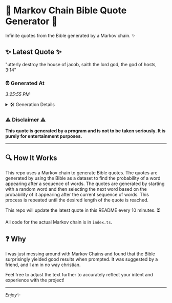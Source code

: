 # 📖 Markov Chain Bible Quote Generator 📖

Infinite quotes from the Bible generated by a Markov chain. ✨

## ✨ Latest Quote ✨
"utterly destroy the house of jacob, saith the lord god, the god of hosts, 3:14"

### ⏰ Generated At
*3:25:55 PM*

<details>
    <summary>🛠️ Generation Details</summary>
    <p>
        <strong>🌱 Seed:</strong> utterly<br>
        <strong>🔄 Iterations:</strong> 14<br>
        <strong>📜 Context History:</strong><br>[ utterly ]: destroy<br>[ utterly, destroy ]: the<br>[ utterly, destroy, the ]: house<br>[ utterly, destroy, the, house ]: of<br>[ utterly, destroy, the, house, of ]: jacob,<br>[ utterly, destroy, the, house, of, jacob, ]: saith<br>[ destroy, the, house, of, jacob,, saith ]: the<br>[ the, house, of, jacob,, saith, the ]: lord<br>[ house, of, jacob,, saith, the, lord ]: god,<br>[ of, jacob,, saith, the, lord, god, ]: the<br>[ jacob,, saith, the, lord, god,, the ]: god<br>[ saith, the, lord, god,, the, god ]: of<br>[ the, lord, god,, the, god, of ]: hosts,<br>[ lord, god,, the, god, of, hosts, ]: 3:14<br>
    </p>
</details>

### ⚠️ Disclaimer ⚠️
**This quote is generated by a program and is not to be taken seriously. It is purely for entertainment purposes.**

---

## 🔍 How It Works

This repo uses a Markov chain to generate Bible quotes. The quotes are generated by using the Bible as a dataset to find the probability of a word appearing after a sequence of words. The quotes are generated by starting with a random word and then selecting the next word based on the probability of it appearing after the current sequence of words. This process is repeated until the desired length of the quote is reached.

This repo will update the latest quote in this README every 10 minutes. ⏳

All code for the actual Markov chain is in `index.ts`.

## ❓ Why

I was just messing around with Markov Chains and found that the Bible surprisingly yielded good results when prompted. 
It was suggested by a friend, and I am in no way christian.

Feel free to adjust the text further to accurately reflect your intent and experience with the project!

---

*Enjoy*✨
